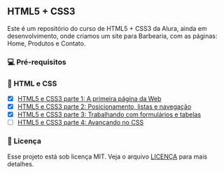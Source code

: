 ## HTML5 + CSS3

Este é um repositório do curso de HTML5 + CSS3 da Alura, ainda em desenvolvimento, onde criamos um site para Barbearia, com as páginas: Home, Produtos e Contato.

### 💻 Pré-requisitos

### 🚀 HTML e CSS

- [x] [HTML5 e CSS3 parte 1: A primeira página da Web](https://cursos.alura.com.br/course/html5-css3-primeiros-passos)
- [x] [HTML5 e CSS3 parte 2: Posicionamento, listas e navegação](https://cursos.alura.com.br/course/html5-css3-posicionamento-listas-navegacao)
- [x] [HTML5 e CSS3 parte 3: Trabalhando com formulários e tabelas](https://cursos.alura.com.br/course/html5-css3-formularios-tabelas)
- [ ] [HTML5 e CSS3 parte 4: Avançando no CSS](https://cursos.alura.com.br/course/html5-css3-avancando-css)

### 📝 Licença

Esse projeto está sob licença MIT. Veja o arquivo [LICENÇA](https://github.com/RuyArmando/alura-html5-css3/blob/main/LICENSE) para mais detalhes.
